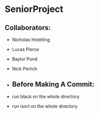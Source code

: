 # SeniorProject

## Collaborators:
- Nicholas Hotelling
- Lucas Pierce
- Baylor Pond
- Nick Perlich

- ## Before Making A Commit:
- run black on the whole directory
- run isort on the whole directory
